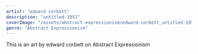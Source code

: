 ```yaml
---
artist: "edward corbett"
description: "untitled-1951"
coverImage: "/assets/abstract-expressionism/edward-corbett_untitled-1951.jpg"
genre: "Abstract Expressionism"
---
```

This is an art by edward corbett on Abstract Expressionism

